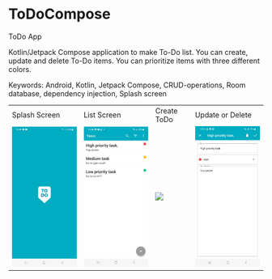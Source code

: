 # ToDoCompose

ToDo App

Kotlin/Jetpack Compose application to make To-Do list. You can create, update and delete To-Do items. You can prioritize items with three different colors.

Keywords: Android, Kotlin, Jetpack Compose, CRUD-operations, Room database, dependency injection, Splash screen


<table>
  <tr>
    <td>Splash Screen</td>
     <td>List Screen</td>
     <td>Create ToDo</td>
     <td>Update or Delete</td>
  </tr>
  <tr>
    <td><img src="images/Screenshot_To-Do_Compose3.jpg" width="200" /></td>
    <td><img src="images/Screenshot_To-Do Compose1.jpg" width="200" /></td>
    <td><img src="images/Screenshot_To-Do Compose4.jpg" width="200" /></td>
    <td><img src="images/Screenshot_To-Do Compose2.jpg" width="200" /></td>
  </tr>
 </table>

